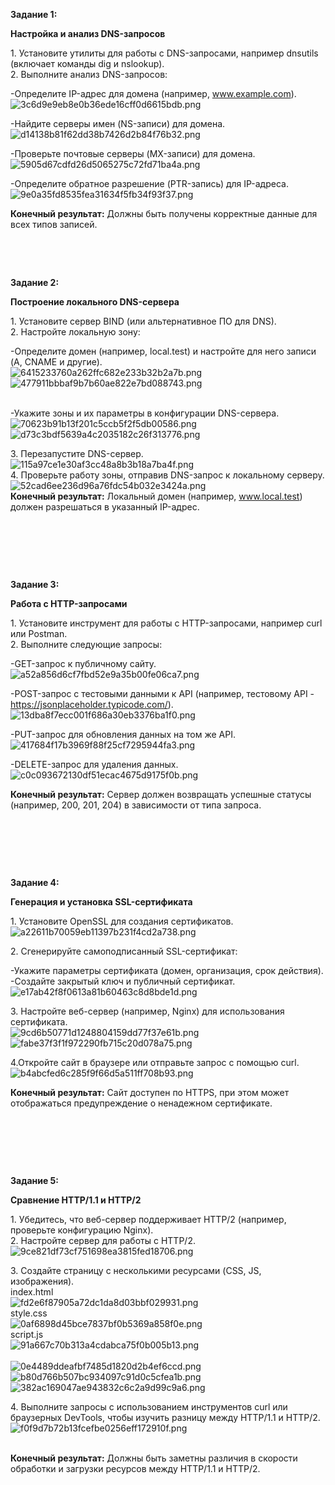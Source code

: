 **Задание 1:**

**Настройка и анализ DNS-запросов**

1\. Установите утилиты для работы с DNS-запросами, например dnsutils (включает команды dig и nslookup).  
2\. Выполните анализ DNS-запросов:

\-Определите IP-адрес для домена (например, www.example.com).  
![3c6d9e9eb8e0b36ede16cff0d6615bdb.png](../../_resources/3c6d9e9eb8e0b36ede16cff0d6615bdb.png)

\-Найдите серверы имен (NS-записи) для домена.  
![d14138b81f62dd38b7426d2b84f76b32.png](../../_resources/d14138b81f62dd38b7426d2b84f76b32.png)

\-Проверьте почтовые серверы (MX-записи) для домена.  
![5905d67cdfd26d5065275c72fd71ba4a.png](../../_resources/5905d67cdfd26d5065275c72fd71ba4a.png)

\-Определите обратное разрешение (PTR-запись) для IP-адреса.  
![9e0a35fd8535fea31634f5fb34f93f37.png](../../_resources/9e0a35fd8535fea31634f5fb34f93f37.png)

**Конечный результат:** Должны быть получены корректные данные для всех типов записей.

&nbsp;

&nbsp;

**Задание 2:**

**Построение локального DNS-сервера**

1\. Установите сервер BIND (или альтернативное ПО для DNS).  
2\. Настройте локальную зону:

\-Определите домен (например, local.test) и настройте для него записи (A, CNAME и другие).  
![6415233760a262ffc682e233b32b2a7b.png](../../_resources/6415233760a262ffc682e233b32b2a7b.png)  
![477911bbbaf9b7b60ae822e7bd088743.png](../../_resources/477911bbbaf9b7b60ae822e7bd088743.png)  
<br/>

\-Укажите зоны и их параметры в конфигурации DNS-сервера.  
![70623b91b13f201c5ccb5f2f5db00586.png](../../_resources/70623b91b13f201c5ccb5f2f5db00586.png)  
![d73c3bdf5639a4c2035182c26f313776.png](../../_resources/d73c3bdf5639a4c2035182c26f313776.png)

3\. Перезапустите DNS-сервер.  
![115a97ce1e30af3cc48a8b3b18a7ba4f.png](../../_resources/115a97ce1e30af3cc48a8b3b18a7ba4f.png)  
4\. Проверьте работу зоны, отправив DNS-запрос к локальному серверу.  
![52cad6ee236d96a76fdc54b032e3424a.png](../../_resources/52cad6ee236d96a76fdc54b032e3424a.png)  
**Конечный результат:** Локальный домен (например, www.local.test) должен разрешаться в указанный IP-адрес.

&nbsp;

&nbsp;

&nbsp;

**Задание 3:**

**Работа с HTTP-запросами**

1\. Установите инструмент для работы с HTTP-запросами, например curl или Postman.  
2\. Выполните следующие запросы:

\-GET-запрос к публичному сайту.  
![a52a856d6cf7fbd52e9a35b00fe06ca7.png](../../_resources/a52a856d6cf7fbd52e9a35b00fe06ca7.png)

\-POST-запрос с тестовыми данными к API (например, тестовому API - https://jsonplaceholder.typicode.com/).  
![13dba8f7ecc001f686a30eb3376ba1f0.png](../../_resources/13dba8f7ecc001f686a30eb3376ba1f0.png)

\-PUT-запрос для обновления данных на том же API.  
![417684f17b3969f88f25cf7295944fa3.png](../../_resources/417684f17b3969f88f25cf7295944fa3.png)

\-DELETE-запрос для удаления данных.  
![c0c093672130df51ecac4675d9175f0b.png](../../_resources/c0c093672130df51ecac4675d9175f0b.png)

**Конечный результат:** Сервер должен возвращать успешные статусы (например, 200, 201, 204) в зависимости от типа запроса.

&nbsp;

&nbsp;

&nbsp;

**Задание 4:**

**Генерация и установка SSL-сертификата**

1\. Установите OpenSSL для создания сертификатов.  
![a22611b70059eb11397b231f4cd2a738.png](../../_resources/a22611b70059eb11397b231f4cd2a738.png)

2\. Сгенерируйте самоподписанный SSL-сертификат:

\-Укажите параметры сертификата (домен, организация, срок действия).  
\-Создайте закрытый ключ и публичный сертификат.  
![e17ab42f8f0613a81b60463c8d8bde1d.png](../../_resources/e17ab42f8f0613a81b60463c8d8bde1d.png)

3\. Настройте веб-сервер (например, Nginx) для использования сертификата.  
![9cd6b50771d1248804159dd77f37e61b.png](../../_resources/9cd6b50771d1248804159dd77f37e61b.png)  
![fabe37f3f1f972290fb715c20d078a75.png](../../_resources/fabe37f3f1f972290fb715c20d078a75.png)

4.Откройте сайт в браузере или отправьте запрос с помощью curl.  
![b4abcfed6c285f9f66d5a511ff708b93.png](../../_resources/b4abcfed6c285f9f66d5a511ff708b93.png)

**Конечный результат:** Сайт доступен по HTTPS, при этом может отображаться предупреждение о ненадежном сертификате.

&nbsp;

&nbsp;

&nbsp;

**Задание 5:**

**Сравнение HTTP/1.1 и HTTP/2**

1\. Убедитесь, что веб-сервер поддерживает HTTP/2 (например, проверьте конфигурацию Nginx).  
2\. Настройте сервер для работы с HTTP/2.  
![9ce821df73cf751698ea3815fed18706.png](../../_resources/9ce821df73cf751698ea3815fed18706.png)

3\. Создайте страницу с несколькими ресурсами (CSS, JS, изображения).  
index.html  
![fd2e6f87905a72dc1da8d03bbf029931.png](../../_resources/fd2e6f87905a72dc1da8d03bbf029931.png)  
style.css  
![0af6898d45bce7837bf0b5369a858f0e.png](../../_resources/0af6898d45bce7837bf0b5369a858f0e.png)  
script.js  
![91a667c70b313a4cdabca75f0b005b13.png](../../_resources/91a667c70b313a4cdabca75f0b005b13.png)  
<br/>![0e4489ddeafbf7485d1820d2b4ef6ccd.png](../../_resources/0e4489ddeafbf7485d1820d2b4ef6ccd.png)  
![b80d766b507bc934097c91d0c5cfea1b.png](../../_resources/b80d766b507bc934097c91d0c5cfea1b.png)  
![382ac169047ae943832c6c2a9d99c9a6.png](../../_resources/382ac169047ae943832c6c2a9d99c9a6.png)

4\. Выполните запросы с использованием инструментов curl или браузерных DevTools, чтобы изучить разницу между HTTP/1.1 и HTTP/2.  
![f0f9d7b72b13fcefbe0256eff172910f.png](../../_resources/f0f9d7b72b13fcefbe0256eff172910f.png)  
<br/>

**Конечный результат:** Должны быть заметны различия в скорости обработки и загрузки ресурсов между HTTP/1.1 и HTTP/2.